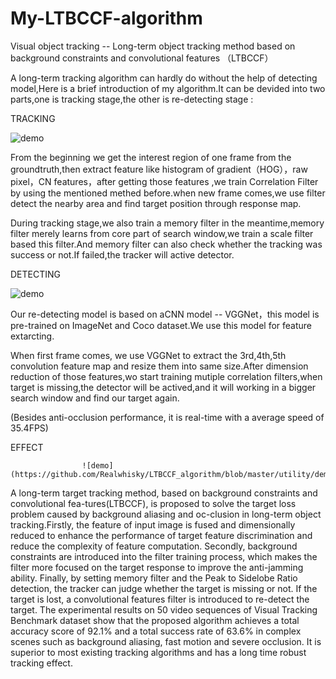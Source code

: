 # My-LTBCCF-algorithm
Visual object tracking -- Long-term object tracking method based on background constraints and convolutional features （LTBCCF）

A long-term tracking algorithm can hardly do without the help of detecting model,Here is a brief introduction of my algorithm.It can be devided into two parts,one is tracking stage,the other is re-detecting stage :

TRACKING

![demo](https://github.com/Realwhisky/LTBCCF_algorithm/blob/master/utility/tracking%20%20stage.png)

From the beginning we get the interest region of one frame from the groundtruth,then extract feature like histogram of gradient（HOG），raw pixel，CN features，after getting those features ,we train Correlation Filter by using the mentioned methed before.when new frame comes,we use filter detect the nearby area and find target position through response map.

During tracking stage,we also train a memory filter in the meantime,memory filter merely learns from core part of search window,we train a  scale filter based this filter.And memory filter can also check whether the tracking was success or not.If failed,the tracker will active detector.


DETECTING

![demo](https://github.com/Realwhisky/LTBCCF_algorithm/blob/master/utility/detecting%20stage.png)

Our re-detecting model is based on aCNN model -- VGGNet，this model is pre-trained on ImageNet and Coco dataset.We use this model for feature extarcting.

When first frame comes, we use VGGNet to extract the 3rd,4th,5th convolution feature map and resize them into same size.After dimension reduction of those features,wo start training mutiple correlation filters,when target is missing,the detector will be actived,and it will working in a bigger search window and find our target again.


(Besides anti-occlusion performance, it is real-time with a average speed of 35.4FPS)


EFFECT

                    ![demo](https://github.com/Realwhisky/LTBCCF_algorithm/blob/master/utility/demo_girl2.gif)



A long-term target tracking method, based on background constraints and convolutional fea-tures(LTBCCF), is proposed to solve the target loss problem caused by background aliasing and oc-clusion in long-term object tracking.Firstly, the feature of input image is fused and dimensionally reduced to enhance the performance of target feature discrimination and reduce the complexity of feature computation. Secondly, background constraints are introduced into the filter training process, which makes the filter more focused on the target response to improve the anti-jamming ability. Finally, by setting memory filter and the Peak to Sidelobe Ratio detection, the tracker can judge whether the target is missing or not. If the target is lost, a convolutional features filter is introduced to re-detect the target. The experimental results on 50 video sequences of Visual Tracking Benchmark dataset show that the proposed algorithm achieves a total accuracy score of 92.1% and a total success rate of 63.6% in complex scenes such as background aliasing, fast motion and severe occlusion. It is superior to most existing tracking algorithms and has a long time robust tracking effect.
